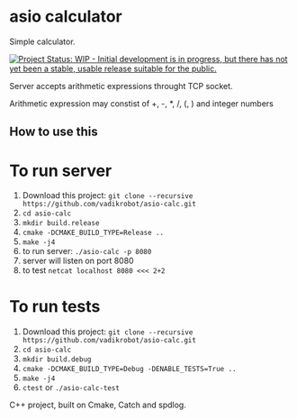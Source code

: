# asio calculator
Simple calculator.

[![Project Status: WIP - Initial development is in progress, but there has not yet been a stable, usable release suitable for the public.](http://www.repostatus.org/badges/latest/wip.svg)](http://www.repostatus.org/#wip)


Server accepts arithmetic expressions throught TCP socket.

Arithmetic expression may constist of \+, \-, \*, \/, \(, \) and integer numbers

## How to use this

# To run server

1. Download this project: `git clone --recursive https://github.com/vadikrobot/asio-calc.git`
2. `cd asio-calc`
3. `mkdir build.release`
4. `cmake -DCMAKE_BUILD_TYPE=Release ..`
5. `make -j4`
6. to run server: `./asio-calc -p 8080`
7. server will listen on port 8080
8. to test `netcat localhost 8080 <<< 2+2`

# To run tests
1. Download this project: `git clone --recursive https://github.com/vadikrobot/asio-calc.git`
2. `cd asio-calc`
3. `mkdir build.debug`
4. `cmake -DCMAKE_BUILD_TYPE=Debug -DENABLE_TESTS=True ..`
5. `make -j4`
6. `ctest` or `./asio-calc-test`



C++ project, built on Cmake, Catch and spdlog.